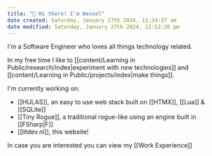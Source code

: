 ```yaml
---
title: "👋 Hi there! I'm Wessel"
date created: Saturday, January 27th 2024, 11:34:37 am
date modified: Saturday, January 27th 2024, 12:52:26 pm
---
```


I'm a Software Engineer who loves all things technology related.

In my free time I like to [[content/Learning in Public/research/index|experiment with new technologies]] and [[content/Learning in Public/projects/index|make things]].

I'm currently working on:

- [[HULAS]], an easy to use web stack built on [[HTMX]], [[Lua]] & [[SQLite]]
- [[Tiny Rogue]], a traditional rogue-like using an engine built in [[FSharp|F]]
- [[litdev.nl]], this website!

In case you are interested you can view my [[Work Experience]]
